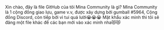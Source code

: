 Xin chào, đây là file GitHub của tôi
Mina Community là gì?
Mina Community là 1 cộng đồng giao lưu, game v.v, được xây dựng bởi gumball #5964, Cộng đồng Discord,  còn tiếp bởi vì tui quá lười😭😭😭
Mật khẩu xác minh thì tôi sẽ đăng một file khác để các bạn mới vào xác minh nha😻😻
